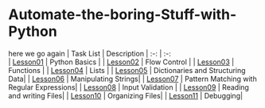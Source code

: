 # Automate-the-boring-Stuff-with-Python

here we go again
| Task List | Description 
| :-:       | :-:         
| [Lesson01](https://github.com/Unkn0wn-M4ster/)   | Python Basics |
| [Lesson02](https://github.com/Unkn0wn-M4ster/)   | Flow Control | 
| [Lesson03](https://github.com/Unkn0wn-M4ster/)   | Functions | 
| [Lesson04](https://github.com/Unkn0wn-M4ster/)   | Lists | 
| [Lesson05](https://github.com/Unkn0wn-M4ster/)   | Dictionaries and Structuring Data| 
| [Lesson06](https://github.com/Unkn0wn-M4ster/)   | Manipulating Strings| 
| [Lesson07](https://github.com/Unkn0wn-M4ster/)   | Pattern Matching with Regular Expressions| 
| [Lesson08](https://github.com/Unkn0wn-M4ster/)   | Input Validation | 
| [Lesson09](https://github.com/Unkn0wn-M4ster/)   | Reading and writing Files| 
| [Lesson10](https://github.com/Unkn0wn-M4ster/)   | Organizing Files| 
| [Lesson11](https://github.com/Unkn0wn-M4ster/)   | Debugging| 

